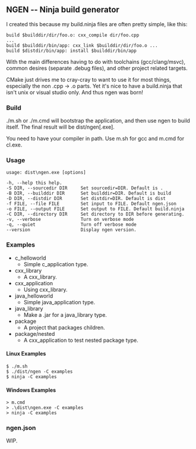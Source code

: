 ## NGEN -- Ninja build generator ##

I created this because my build.ninja files are often pretty simple, like this:

    build $builddir/dir/foo.o: cxx_compile dir/foo.cpp
    ...
    build $builddir/bin/app: cxx_link $builddir/dir/foo.o ...
    build $distdir/bin/app: install $builddir/bin/app

With the main differences having to do with toolchains (gcc/clang/msvc), common desires (separate .debug files), and other project related targets.

CMake just drives me to cray-cray to want to use it for most things, especially the non .cpp -> .o parts. Yet it's nice to have a build.ninja that isn't unix or visual studio only. And thus ngen was born!


### Build ###

./m.sh or ./m.cmd will bootstrap the application, and then use ngen to build itself. The final result will be dist/ngen[.exe].

You need to have your compiler in path. Use m.sh for gcc and m.cmd for cl.exe.


### Usage ###

    usage: dist\ngen.exe [options]

    -h, --help this help.
    -S DIR, --sourcedir DIR     Set sourcedir=DIR. Default is .
    -B DIR, --builddir DIR      Set builddir=DIR. Default is build
    -D DIR, --distdir DIR       Set distdir=DIR. Default is dist
    -f FILE, --file FILE        Set input to FILE. Default ngen.json
    -o FILE, --output FILE      Set output to FILE. Default build.ninja
    -C DIR, --directory DIR     Set directory to DIR before generating.
    -v, --verbose               Turn on verbose mode
    -q, --quiet                 Turn off verbose mode
    --version                   Display ngen version.

### Examples ###

  - c_helloworld
    + Simple c_application type.
  - cxx_library
    + A cxx_library.
  - cxx_application
    + Using cxx_library.
  - java_helloworld
    + Simple java_application type.
  - java_library
    + Make a .jar for a java_library type.
  - package
    + A project that packages children.
  - package/nested
    + A cxx_application to test nested package type.

#### Linux Examples ####

    $ ./m.sh
    $ ./dist/ngen -C examples
    $ ninja -C examples

#### Windows Examples ####

    > m.cmd
    > .\dist\ngen.exe -C examples
    > ninja -C examples

### ngen.json ###

WIP.

